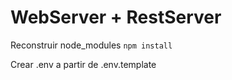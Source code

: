# WebServer + RestServer

Reconstruir node_modules `npm install`

Crear .env a partir de .env.template
